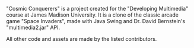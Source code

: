 "Cosmic Conquerers" is a project created for the "Developing Multimedia" course at James Madison University. It is a clone of the classic arcade game "Space Invaders", made with Java Swing and Dr. David Bernstein's "multimedia2.jar" API.

All other code and assets are made by the listed contributors.
